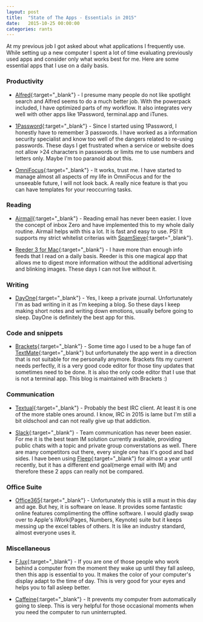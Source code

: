 ```yaml
---
layout: post
title:  "State of The Apps - Essentials in 2015"
date:   2015-10-25 00:00:00
categories: rants
---
```

At my previous job I got asked about what applications I frequently use. While setting up a new computer I spent a lot 
of time evaluating previously used apps and consider only what works best for me. Here are some essential apps that I use on
a daily basis.

### Productivity

* [Alfred][alfred]{:target="_blank"} - I presume many people do not like spotlight search and Alfred seems to do a much better
job. With the powerpack included, I have optimized parts of my workflow. It also integrates very well with other apps like 
1Password, terminal.app and iTunes.

* [1Password][1password]{:target="_blank"} - Since I started using 1Password, I honestly have to remember 3 passwords. I have
worked as a information security specialist and know too well of the dangers related to re-using passwords. These days I get
frustrated when a service or website does not allow >24 characters in passwords or limits me to use numbers and letters only.
Maybe I'm too paranoid about this.

* [OmniFocus][omnifocus]{:target="_blank"} - It works, trust me. I have started to manage almost all aspects of my life 
in OmniFocus and for the unseeable future, I will not look back. A really nice feature is that you can have templates for your
reoccurring tasks. 

### Reading

* [Airmail][airmail]{:target="_blank"} - Reading email has never been easier. I love the concept of inbox Zero and have
implemented this to my whole daily routine. Airmail helps with this a lot. It is fast and easy to use. PS! It supports
my strict whitelist criterias with [SpamSieve][spamsieve]{:target="_blank"}.

* [Reeder 3 for Mac][reeder]{:target="_blank"} - I have more than enough info feeds that I read on a daily basis. Reeder 
is this one magical app that allows me to digest more information without the additional advertising and blinking images. 
These days I can not live without it.

### Writing

* [DayOne][dayone]{:target="_blank"} - Yes, I keep a private journal. Unfortunately I'm as bad writing in it as I'm keeping 
a blog. So these days I keep making short notes and writing down emotions, usually before going to sleep. DayOne is definitely
the best app for this.

### Code and snippets

* [Brackets][brackets]{:target="_blank"} - Some time ago I used to be a huge fan of [TextMate][textmate]{:target="_blank"} 
but unfortunately the app went in a direction that is not suitable for me personally anymore. Brackets fits my current needs
perfectly, it is a very good code editor for those tiny updates that sometimes need to be done. It is also the only code editor 
that I use that is not a terminal app. This blog is maintained with Brackets :)

### Communication

* [Textual][textual]{:target="_blank"} - Probably the best IRC client. At least it is one of the more stable ones around.
I know, IRC in 2015 is lame but I'm still a bit oldschool and can not really give up that addiction.

* [Slack][slack]{:target="_blank"} - Team communication has never been easier. For me it is the best team IM solution 
currently available, providing public chats with a topic and private group converstations as well. There are many competitors 
out there, every single one has it's good and bad sides. I have been using [Fleep][fleep]{:target="_blank"} for almost a year 
until recently, but it has a different end goal(merge email with IM) and therefore these 2 apps can really not be compared.

### Office Suite

* [Office365][office]{:target="_blank"} - Unfortunately this is still a must in this day and age. But hey, it is software
on lease. It provides some fantastic online features complimenting the offline software. I would gladly swap over to Apple's
iWork(Pages, Numbers, Keynote) suite but it keeps messing up the excel tables of others. It is like an industry standard, 
almost everyone uses it.

### Miscellaneous

* [F.lux][flux]{:target="_blank"} - If you are one of those people who work behind a computer from the moment they wake up 
until they fall asleep, then this app is essential to you. It makes the color of your computer's display adapt to the time 
of day. This is very good for your eyes and helps you to fall asleep better.

* [Caffeine][caffeine]{:target="_blank"} - It prevents my computer from automatically going to sleep. This is very helpful for
those occasional moments when you need the computer to run uninterrupted.

[alfred]:       http://www.alfredapp.com/
[1password]:    https://agilebits.com/onepassword/
[omnifocus]:    https://www.omnigroup.com/omnifocus/
[airmail]:      http://airmailapp.com/
[spamsieve]:    http://c-command.com/spamsieve/
[reeder]:       http://reederapp.com/mac/
[dayone]:       http://dayoneapp.com/
[brackets]:     http://brackets.io/
[textmate]:     http://macromates.com/
[textual]:      https://www.codeux.com/textual/
[slack]:        https://slack.com/
[fleep]:        https://fleep.io/
[office]:       https://office.live.com/
[flux]:         https://justgetflux.com
[caffeine]:     http://lightheadsw.com/caffeine/